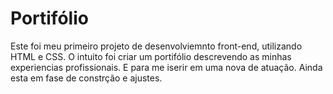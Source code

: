 # Portifólio
Este foi meu primeiro projeto de desenvolviemnto front-end, utilizando HTML e CSS.
O intuito foi criar um portifólio descrevendo as minhas experiencias profissionais.
E para me iserir em uma nova de atuação.
Ainda esta em fase de constrção e ajustes.
